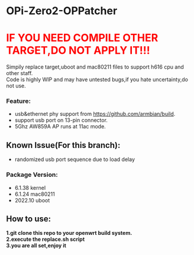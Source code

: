 # OPi-Zero2-OPPatcher
# <font color='red'>**IF YOU NEED COMPILE OTHER TARGET,DO NOT APPLY IT!!!**</font>
Simpily replace target,uboot and mac80211 files to support h616 cpu and other staff.  
Code is highly WIP and may have untested bugs,if you hate uncertainty,do not use.
### Feature:
- usb&ethernet phy support from https://github.com/armbian/build.
- support usb port on 13-pin connector.
- 5Ghz AW859A AP runs at 11ac mode.
## Known Issue(For this branch):
- randomized usb port sequence due to load delay
### Package Version:
- 6.1.38 kernel
- 6.1.24 mac80211
- 2022.10 uboot

## How to use:
**1.git clone this repo to your openwrt build system.**  
**2.execute the replace.sh script**  
**3.you are all set,enjoy it**
